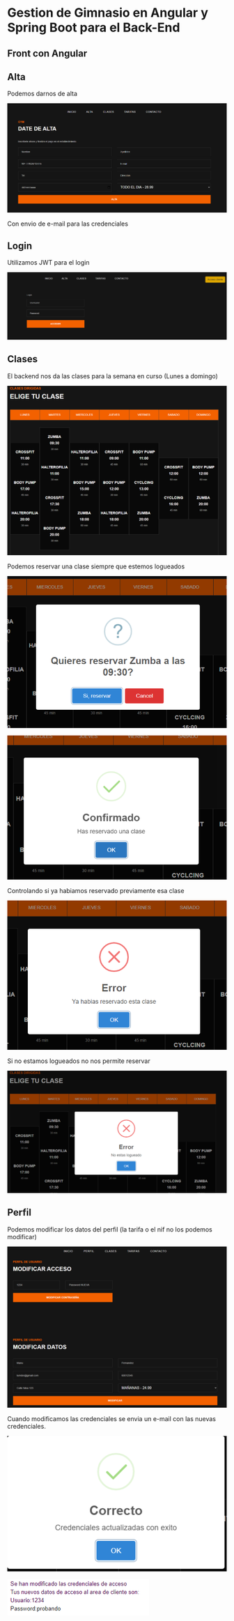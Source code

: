 # Gestion de Gimnasio en Angular y Spring Boot para el Back-End

## Front con Angular

## Alta

Podemos darnos de alta

![alta](https://github.com/MulDeveloper/GymClient/blob/develop/alta.png?raw=true)

Con envio de e-mail para las credenciales

## Login

Utilizamos JWT para el login

![login](https://github.com/MulDeveloper/GymClient/blob/develop/login.png?raw=true)

## Clases

El backend nos da las clases para la semana en curso (Lunes a domingo)

![clases](https://github.com/MulDeveloper/GymClient/blob/develop/clases.png?raw=true)

Podemos reservar una clase siempre que estemos logueados

![reserva](https://github.com/MulDeveloper/GymClient/blob/develop/reserva.png?raw=true)

![reser](https://github.com/MulDeveloper/GymClient/blob/develop/reservado.png?raw=true)

Controlando si ya habiamos reservado previamente esa clase

![reservado](https://github.com/MulDeveloper/GymClient/blob/develop/yareservado.png?raw=true)

Si no estamos logueados no nos permite reservar

![nologi](https://github.com/MulDeveloper/GymClient/blob/develop/nologueado.png?raw=true
)

## Perfil 

Podemos modificar los datos del perfil (la tarifa o el nif no los podemos modificar)

![perfil](https://github.com/MulDeveloper/GymClient/blob/develop/perfil.png?raw=true)

Cuando modificamos las credenciales se envia un e-mail con las nuevas credenciales.

![cred](https://github.com/MulDeveloper/GymClient/blob/develop/credenciales.png?raw=true
)

![email](https://github.com/MulDeveloper/GymClient/blob/develop/email.png?raw=true
)

